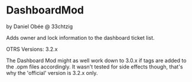 DashboardMod
============

by Daniel Obée @ 33chtzig

Adds owner and lock information to the dashboard ticket list.

OTRS Versions:
3.2.x

The Dashboard Mod might as well work down to 3.0.x if <framework> tags are added to the .opm files accordingly. 
It wasn't tested for side effects though, that's why the 'official' version is 3.2.x only. 
